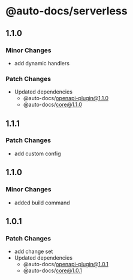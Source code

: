 # @auto-docs/serverless

## 1.1.0

### Minor Changes

- add dynamic handlers

### Patch Changes

- Updated dependencies
  - @auto-docs/openapi-plugin@1.1.0
  - @auto-docs/core@1.1.0

## 1.1.1

### Patch Changes

- add custom config

## 1.1.0

### Minor Changes

- added build command

## 1.0.1

### Patch Changes

- add change set
- Updated dependencies
  - @auto-docs/openapi-plugin@1.0.1
  - @auto-docs/core@1.0.1
